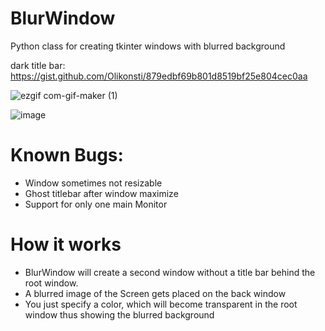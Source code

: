 # BlurWindow
 Python class for creating tkinter windows with blurred background
 
 dark title bar: https://gist.github.com/Olikonsti/879edbf69b801d8519bf25e804cec0aa
 
 ![ezgif com-gif-maker (1)](https://user-images.githubusercontent.com/68354546/150221194-316ae8b9-c14f-4b0e-b4e5-fabc4f36c2e9.gif)

 ![image](https://user-images.githubusercontent.com/68354546/150221245-80e0fbaa-f55e-40ec-9a66-3b540fb6ad14.png)
 
 # Known Bugs:
- Window sometimes not resizable
- Ghost titlebar after window maximize
- Support for only one main Monitor

# How it works
- BlurWindow will create a second window without a title bar behind the root window.
- A blurred image of the Screen gets placed on the back window
- You just specify a color, which will become transparent in the root window thus showing the blurred background 
